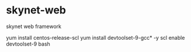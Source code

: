 # skynet-web
skynet web framework


yum install centos-release-scl
yum install devtoolset-9-gcc* -y
scl enable devtoolset-9 bash